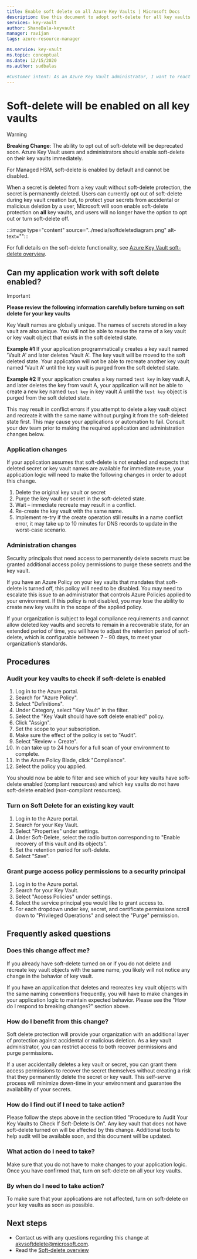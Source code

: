 ```yaml
---
title: Enable soft delete on all Azure Key Vaults | Microsoft Docs
description: Use this document to adopt soft-delete for all key vaults.
services: key-vault
author: ShaneBala-keyvault
manager: ravijan
tags: azure-resource-manager

ms.service: key-vault
ms.topic: conceptual
ms.date: 12/15/2020
ms.author: sudbalas

#Customer intent: As an Azure Key Vault administrator, I want to react to soft-delete being turned on for all key vaults.
---
```


# Soft-delete will be enabled on all key vaults

> [!WARNING]
> **Breaking Change**: The ability to opt out of soft-delete will be deprecated soon. Azure Key Vault users and administrators should enable soft-delete on their key vaults immediately.
>
> For Managed HSM, soft-delete is enabled by default and cannot be disabled.

When a secret is deleted from a key vault without soft-delete protection, the secret is permanently deleted. Users can currently opt out of soft-delete during key vault creation but, to protect your secrets from accidental or malicious deletion by a user, Microsoft will soon enable soft-delete protection on **all** key vaults, and users will no longer have the option to opt out or turn soft-delete off.

:::image type="content" source="../media/softdeletediagram.png" alt-text="<alt text>":::

For full details on the soft-delete functionality, see [Azure Key Vault soft-delete overview](soft-delete-overview.md).

## Can my application work with soft delete enabled?

> [!Important] 
> **Please review the following information carefully before turning on soft delete for your key vaults**

Key Vault names are globally unique. The names of secrets stored in a key vault are also unique. You will not be able to reuse the name of a key vault or key vault object that exists in the soft deleted state. 

**Example #1** If your application programmatically creates a key vault named 'Vault A' and later deletes 'Vault A'. The key vault will be moved to the soft deleted state. Your application will not be able to recreate another key vault named 'Vault A' until the key vault is purged from the soft deleted state. 

**Example #2** If your application creates a key named `test key` in key vault A, and later deletes the key from vault A, your application will not be able to create a new key named `test key` in key vault A until the `test key` object is purged from the soft deleted state. 

This may result in conflict errors if you attempt to delete a key vault object and recreate it with the same name without purging it from the soft-deleted state first. This may cause your applications or automation to fail. Consult your dev team prior to making the required application and administration changes below. 

### Application changes

If your application assumes that soft-delete is not enabled and expects that deleted secret or key vault names are available for immediate reuse, your application logic will need to make the following changes in order to adopt this change.

1. Delete the original key vault or secret
2. Purge the key vault or secret in the soft-deleted state.
3. Wait – immediate recreate may result in a conflict.
4. Re-create the key vault with the same name.
5. Implement re-try if the create operation still results in a name conflict error, it may take up to 10 minutes for DNS records to update in the worst-case scenario.

### Administration changes

Security principals that need access to permanently delete secrets must be granted additional access policy permissions to purge these secrets and the key vault.

If you have an Azure Policy on your key vaults that mandates that soft-delete is turned off, this policy will need to be disabled.  You may need to escalate this issue to an administrator that controls Azure Policies applied to your environment. If this policy is not disabled, you may lose the ability to create new key vaults in the scope of the applied policy.

If your organization is subject to legal compliance requirements and cannot allow deleted key vaults and secrets to remain in a recoverable state, for an extended period of time, you will have to adjust the retention period of soft-delete, which is configurable between 7 – 90 days, to meet your organization’s standards.

## Procedures

### Audit your key vaults to check if soft-delete is enabled

1. Log in to the Azure portal.
2. Search for "Azure Policy".
3. Select "Definitions".
4. Under Category, select "Key Vault" in the filter.
5. Select the "Key Vault should have soft delete enabled" policy.
6. Click "Assign".
7. Set the scope to your subscription.
8. Make sure the effect of the policy is set to "Audit".
9. Select "Review + Create".
10. In can take up to 24 hours for a full scan of your environment to complete.
11. In the Azure Policy Blade, click "Compliance".
12. Select the policy you applied.

You should now be able to filter and see which of your key vaults have soft-delete enabled (compliant resources) and which key vaults do not have soft-delete enabled (non-compliant resources).

### Turn on Soft Delete for an existing key vault

1. Log in to the Azure portal.
2. Search for your Key Vault.
3. Select "Properties" under settings.
4. Under Soft-Delete, select the radio button corresponding to "Enable recovery of this vault and its objects".
5. Set the retention period for soft-delete.
6. Select "Save".

### Grant purge access policy permissions to a security principal

1. Log in to the Azure portal.
2. Search for your Key Vault.
3. Select "Access Policies" under settings.
4. Select the service principal you would like to grant access to.
5. For each dropdown under key, secret, and certificate permissions scroll down to "Privileged Operations" and select the "Purge" permission.

## Frequently asked questions

### Does this change affect me?

If you already have soft-delete turned on or if you do not delete and recreate key vault objects with the same name, you likely will not notice any change in the behavior of key vault.

If you have an application that deletes and recreates key vault objects with the same naming conventions frequently, you will have to make changes in your application logic to maintain expected behavior. Please see the "How do I respond to breaking changes?" section above.

### How do I benefit from this change?

Soft delete protection will provide your organization with an additional layer of protection against accidental or malicious deletion. As a key vault administrator, you can restrict access to both recover permissions and purge permissions.

If a user accidentally deletes a key vault or secret, you can grant them access permissions to recover the secret themselves without creating a risk that they permanently delete the secret or key vault. This self-serve process will minimize down-time in your environment and guarantee the availability of your secrets.

### How do I find out if I need to take action?

Please follow the steps above in the section titled "Procedure to Audit Your Key Vaults to Check If Soft-Delete Is On". Any key vault that does not have soft-delete turned on will be affected by this change. Additional tools to help audit will be available soon, and this document will be updated.

### What action do I need to take?

Make sure that you do not have to make changes to your application logic. Once you have confirmed that, turn on soft-delete on all your key vaults.

### By when do I need to take action?

To make sure that your applications are not affected, turn on soft-delete on your key vaults as soon as possible.

## Next steps

- Contact us with any questions regarding this change at [akvsoftdelete@microsoft.com](mailto:akvsoftdelete@microsoft.com).
- Read the [Soft-delete overview](soft-delete-overview.md)
